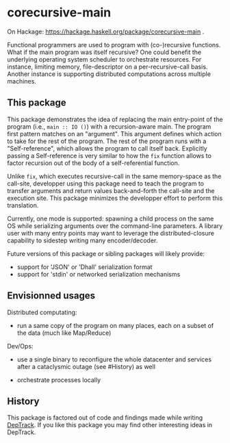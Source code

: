 # corecursive-main

On Hackage: https://hackage.haskell.org/package/corecursive-main .

Functional programmers are used to program with (co-)recursive functions.  What
if the main program was itself recursive? One could benefit the underlying
operating system scheduler to orchestrate resources. For instance, limiting
memory, file-descriptor on a per-recursive-call basis. Another instance is
supporting distributed computations across multiple machines.

## This package

This package demonstrates the idea of replacing the main entry-point of the
program (i.e., `main :: IO ()`) with a recursion-aware main. The program first
pattern matches on an "argument". This argument defines which action to take
for the rest of the program. The rest of the program runs with a
"Self-reference", which allows the program to call itself back. Explicitly
passing a Self-reference is very similar to how the `fix` function allows to
factor recursion out of the body of a self-referential function.

Unlike `fix`, which executes recursive-call in the same memory-space as the
call-site, developper using this package need to teach the program to transfer
arguments and return values back-and-forth the call-site and the execution
site. This package minimizes the developper effort to perform this translation.

Currently, one mode is supported: spawning a child process on the same OS while
serializing arguments over the command-line parameters. A library user with
many entry points may want to leverage the distributed-closure capability to
sidestep writing many encoder/decoder.

Future versions of this package or sibling packages will likely provide:
- support for 'JSON' or 'Dhall' serialization format
- support for 'stdin' or networked serialization mechanisms

## Envisionned usages

Distributed computating:
- run a same copy of the program on many places, each on a subset of the data (much like Map/Reduce)

Dev/Ops:
- use a single binary to reconfigure the whole datacenter and services after a cataclysmic outage (see #History) as well

- orchestrate processes locally

## History

This package is factored out of code and findings made while writing
[DepTrack](https://github.com/lucasdicioccio/deptrack-project). If you like
this package you may find other interesting ideas in DepTrack.
